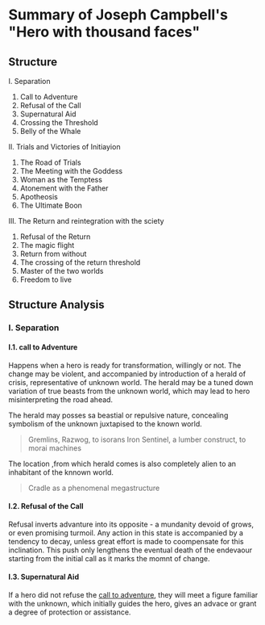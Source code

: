 # Summary of Joseph Campbell's "Hero with thousand faces"

## Structure

I. Separation

  1. Call to Adventure
  2. Refusal of the Call
  3. Supernatural Aid
  4. Crossing the Threshold
  5. Belly of the Whale

II. Trials and Victories of Initiayion

  1. The Road of Trials
  2. The Meeting with the Goddess
  3. Woman as the Temptess
  4. Atonement with the Father
  5. Apotheosis
  6. The Ultimate Boon

III. The Return and reintegration with the sciety

  1. Refusal of the Return
  2. The magic flight
  3. Return from without
  4. The crossing of the return threshold
  5. Master of the two worlds
  6. Freedom to live

## Structure Analysis

### I. Separation

#### I.1. call to Adventure

Happens when a hero is ready for transformation, willingly or not. The change may be violent, and accompanied by introduction of a herald of crisis, representative of unknown world. The herald may be a tuned down variation of true beasts from the unknown world, which may lead to hero misinterpreting the road ahead.

The herald may posses sa beastial or repulsive nature, concealing symbolism of the unknown juxtapised to the known world.

> Gremlins, Razwog, to isorans
> Iron Sentinel, a lumber construct, to morai machines

The location ,from which herald comes is also completely alien to an inhabitant of the knnown world.

> Cradle as a phenomenal megastructure

#### I.2. Refusal of the Call

Refusal inverts advanture into its opposite - a mundanity devoid of grows, or even promising turmoil. Any action in this state is accompanied by a tendency to decay, unless great effort is made to coompensate for this inclination. This push only lengthens the eventual death of the endevaour starting from the initial call as it marks the momnt of change.

<!--Whatever house he builds, it will be a house of death-->

#### I.3. Supernatural Aid

If a hero did not refuse the [call to adventure](#i1-call-to-adventure), they will meet a figure familiar with the unknown, which initially guides the hero, gives an advace or grant a degree of protection or assistance.
